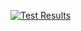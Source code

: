 [![Test Results](https://github.com/Hugoaatt/tp_r504/actions/workflows/pytest.yml/badge.svg)](https://github.com/Hugoaatt/tp_r504/actions)
